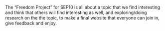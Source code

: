 The “Freedom Project” for SEP10 is all about a topic that we find interesting and think that others will find interesting as well, and exploring/doing research on the the topic, to make a final website that everyone can join in, give feedback and enjoy.
